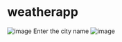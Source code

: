 # weatherapp
![image](https://github.com/anuragaryanyt/weatherapp/assets/92680264/a3bcd0ab-2bea-465a-bd48-ed53be433560)
Enter the city name
![image](https://github.com/anuragaryanyt/weatherapp/assets/92680264/d16596eb-f295-4d70-b70f-909617c0415e)
